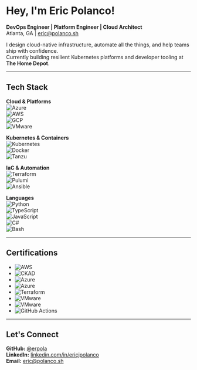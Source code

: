 # Hey, I'm Eric Polanco!  
**DevOps Engineer | Platform Engineer | Cloud Architect**  
Atlanta, GA | [eric@polanco.sh](mailto:eric@polanco.sh)

I design cloud-native infrastructure, automate all the things, and help teams ship with confidence.  
Currently building resilient Kubernetes platforms and developer tooling at **The Home Depot**.

---

## Tech Stack
**Cloud & Platforms**  
![Azure](https://img.shields.io/badge/-Azure-0078D4?logo=azure&logoColor=white)  
![AWS](https://img.shields.io/badge/-AWS-232F3E?logo=amazon-aws&logoColor=white)  
![GCP](https://img.shields.io/badge/-GCP-4285F4?logo=google-cloud&logoColor=white)  
![VMware](https://img.shields.io/badge/-VMware-607078?logo=vmware&logoColor=white)  

**Kubernetes & Containers**  
![Kubernetes](https://img.shields.io/badge/-Kubernetes-326CE5?logo=kubernetes&logoColor=white)  
![Docker](https://img.shields.io/badge/-Docker-2496ED?logo=docker&logoColor=white)  
![Tanzu](https://img.shields.io/badge/-Tanzu-0091DA?logo=vmware&logoColor=white)  

**IaC & Automation**  
![Terraform](https://img.shields.io/badge/-Terraform-623CE4?logo=terraform&logoColor=white)  
![Pulumi](https://img.shields.io/badge/-Pulumi-8A00FF?logo=pulumi&logoColor=white)  
![Ansible](https://img.shields.io/badge/-Ansible-EE0000?logo=ansible&logoColor=white)  

**Languages**  
![Python](https://img.shields.io/badge/-Python-3776AB?logo=python&logoColor=white)  
![TypeScript](https://img.shields.io/badge/-TypeScript-3178C6?logo=typescript&logoColor=white)  
![JavaScript](https://img.shields.io/badge/-JavaScript-F7DF1E?logo=javascript&logoColor=black)  
![C#](https://img.shields.io/badge/-C%23-239120?logo=c-sharp&logoColor=white)  
![Bash](https://img.shields.io/badge/-Bash-4EAA25?logo=gnu-bash&logoColor=white)  

---

## Certifications
- ![AWS](https://img.shields.io/badge/-AWS_DevOps_Engineer_Professional-232F3E?logo=amazon-aws&logoColor=white)  
- ![CKAD](https://img.shields.io/badge/-CKAD-326CE5?logo=kubernetes&logoColor=white)  
- ![Azure](https://img.shields.io/badge/-Azure_Solutions_Architect_Expert-0078D4?logo=microsoft-azure&logoColor=white)  
- ![Azure](https://img.shields.io/badge/-Azure_Administrator_Associate-0078D4?logo=microsoft-azure&logoColor=white)  
- ![Terraform](https://img.shields.io/badge/-Terraform_Associate-623CE4?logo=terraform&logoColor=white)  
- ![VMware](https://img.shields.io/badge/-VMware_Tanzu_Kubernetes_Operations-607078?logo=vmware&logoColor=white)  
- ![VMware](https://img.shields.io/badge/-VMware_Data_Center_Virtualization-607078?logo=vmware&logoColor=white)  
- ![GitHub Actions](https://img.shields.io/badge/-GitHub_Actions_Certified-2088FF?logo=githubactions&logoColor=white)

---

## Let's Connect

**GitHub:** [@erpola](https://github.com/erpola)  
**LinkedIn:** [linkedin.com/in/ericjpolanco](https://linkedin.com/in/ericjpolanco)  
**Email:** [eric@polanco.sh](mailto:eric@polanco.sh)
